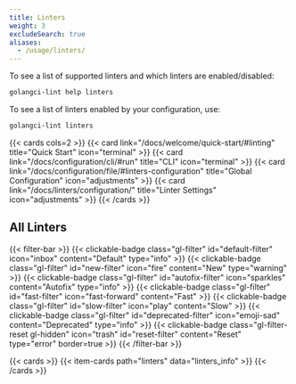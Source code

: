 ```yaml
---
title: Linters
weight: 3
excludeSearch: true
aliases:
  - /usage/linters/
---
```


To see a list of supported linters and which linters are enabled/disabled:

```bash
golangci-lint help linters
```

To see a list of linters enabled by your configuration, use:

```bash
golangci-lint linters
```

{{< cards cols=2 >}}
    {{< card link="/docs/welcome/quick-start/#linting" title="Quick Start" icon="terminal" >}}
    {{< card link="/docs/configuration/cli/#run" title="CLI" icon="terminal" >}}
    {{< card link="/docs/configuration/file/#linters-configuration" title="Global Configuration" icon="adjustments" >}}
    {{< card link="/docs/linters/configuration/" title="Linter Settings" icon="adjustments" >}}
{{< /cards >}}

## All Linters

{{< filter-bar >}}
    {{< clickable-badge class="gl-filter" id="default-filter" icon="inbox" content="Default" type="info" >}}
    {{< clickable-badge class="gl-filter" id="new-filter" icon="fire" content="New" type="warning" >}}
    {{< clickable-badge class="gl-filter" id="autofix-filter" icon="sparkles" content="Autofix" type="info" >}}
    {{< clickable-badge class="gl-filter" id="fast-filter" icon="fast-forward" content="Fast" >}}
    {{< clickable-badge class="gl-filter" id="slow-filter" icon="play" content="Slow" >}}
    {{< clickable-badge class="gl-filter" id="deprecated-filter" icon="emoji-sad" content="Deprecated" type="info" >}}
    {{< clickable-badge class="gl-filter-reset gl-hidden" icon="trash" id="reset-filter" content="Reset" type="error" border=true >}}
{{< /filter-bar >}}

{{< cards >}}
    {{< item-cards path="linters" data="linters_info" >}}
{{< /cards >}}
